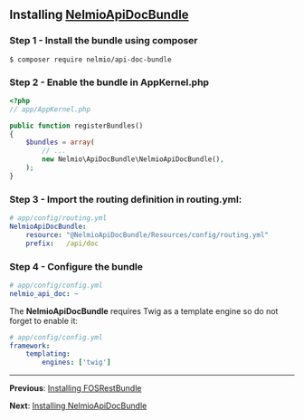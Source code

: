 ## Installing [NelmioApiDocBundle](https://github.com/nelmio/NelmioApiDocBundle)
### Step 1 - Install the bundle using composer

```
$ composer require nelmio/api-doc-bundle

```

### Step 2 - Enable the bundle in AppKernel.php

```php
<?php
// app/AppKernel.php

public function registerBundles()
{
    $bundles = array(
        // ...
        new Nelmio\ApiDocBundle\NelmioApiDocBundle(),
    );
}
```

### Step 3 - Import the routing definition in routing.yml:
```yaml
# app/config/routing.yml
NelmioApiDocBundle:
    resource: "@NelmioApiDocBundle/Resources/config/routing.yml"
    prefix:   /api/doc
```

### Step 4 - Configure the bundle
```yaml
# app/config/config.yml
nelmio_api_doc: ~
```

The **NelmioApiDocBundle** requires Twig as a template engine so do not forget to enable it:
```yaml
# app/config/config.yml
framework:
    templating:
        engines: ['twig']
```

---

**Previous**: [Installing FOSRestBundle](2_installing_fos_rest.md)

**Next**: [Installing NelmioApiDocBundle](4_installing_fos_user.md)

